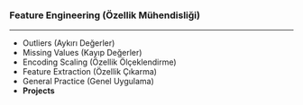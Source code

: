 ### Feature Engineering (Özellik Mühendisliği)

---
- Outliers (Aykırı Değerler)
- Missing Values (Kayıp Değerler)
- Encoding Scaling (Özellik Ölçeklendirme)
- Feature Extraction (Özellik Çıkarma)
- General Practice (Genel Uygulama)
- **Projects**